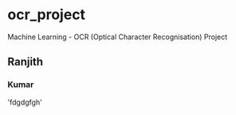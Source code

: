 # ocr_project
Machine Learning - OCR (Optical Character Recognisation) Project

## Ranjith

### Kumar

'fdgdgfgh'
